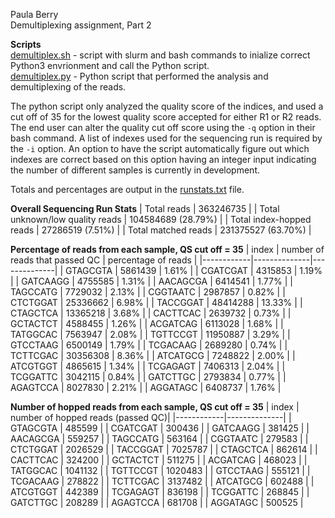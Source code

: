 Paula Berry
<br>Demultiplexing assignment, Part 2

**Scripts**<br>
[demultiplex.sh](/scripts/demultiplex.sh) - script with slurm and bash commands to inialize correct Python3 envrionment and call the Python script.<br>
[demultiplex.py](/scripts/demultiplex.py) - Python script that performed the analysis and demultiplexing of the reads.

The python script only analyzed the quality score of the indices, and used a cut off of 35 for the lowest quality score accepted for either R1 or R2 reads. The end user can alter the quality cut off score using the ```-q``` option in their bash command. A list of indexes used for the sequencing run is required by the ```-i``` option. An option to have the script automatically figure out which indexes are correct based on this option having an integer input indicating the number of different samples is currently in development.

Totals and percentages are output in the [runstats.txt](runstats.txt) file.

**Overall Sequencing Run Stats**
| Total reads | 363246735 |
| Total unknown/low quality reads | 104584689 (28.79%) |
| Total index-hopped reads | 27286519 (7.51%) |
| Total matched reads | 231375527 (63.70%) |

**Percentage of reads from each sample, QS cut off = 35**
| index | number of reads that passed QC | percentage of reads |
|------------|--------------|--------------|
| GTAGCGTA | 5861439 | 1.61% |
| CGATCGAT | 4315853 | 1.19% |
| GATCAAGG | 4755585 | 1.31% |
| AACAGCGA | 6414541 | 1.77% |
| TAGCCATG | 7729032 | 2.13% |
| CGGTAATC | 2987857 | 0.82% |
| CTCTGGAT | 25336662 | 6.98% |
| TACCGGAT | 48414288 | 13.33% |
| CTAGCTCA | 13365218 | 3.68% |
| CACTTCAC | 2639732 | 0.73% |
| GCTACTCT | 4588455 | 1.26% |
| ACGATCAG | 6113028 | 1.68% |
| TATGGCAC | 7563947 | 2.08% |
| TGTTCCGT | 11950887 | 3.29% |
| GTCCTAAG | 6500149 | 1.79% |
| TCGACAAG | 2689280 | 0.74% |
| TCTTCGAC | 30356308 | 8.36% |
| ATCATGCG | 7248822 | 2.00% |
| ATCGTGGT | 4865615 | 1.34% |
| TCGAGAGT | 7406313 | 2.04% |
| TCGGATTC | 3042115 | 0.84% |
| GATCTTGC | 2793834 | 0.77% |
| AGAGTCCA | 8027830 | 2.21% |
| AGGATAGC | 6408737 | 1.76% |

**Number of hopped reads from each sample, QS cut off = 35**
| index | number of hopped reads (passed QC)|
|------------|--------------|
| GTAGCGTA | 485599  |
| CGATCGAT | 300436  |
| GATCAAGG | 381425  |
| AACAGCGA | 559257  |
| TAGCCATG | 563164  |
| CGGTAATC | 279583  |
| CTCTGGAT | 2026529  |
| TACCGGAT | 7025787  |
| CTAGCTCA | 862614  |
| CACTTCAC | 324200  |
| GCTACTCT | 511275  |
| ACGATCAG | 468023  |
| TATGGCAC | 1041132  |
| TGTTCCGT | 1020483  |
| GTCCTAAG | 555121  |
| TCGACAAG | 278822  |
| TCTTCGAC | 3137482  |
| ATCATGCG | 602488  |
| ATCGTGGT | 442389  |
| TCGAGAGT | 836198  |
| TCGGATTC | 268845  |
| GATCTTGC | 208289  |
| AGAGTCCA | 681708  |
| AGGATAGC | 500525  |

